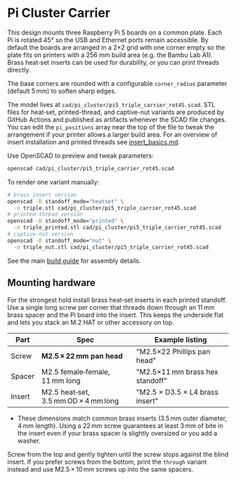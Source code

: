 # Pi Cluster Carrier

This design mounts three Raspberry Pi 5 boards on a common plate. Each Pi is rotated 45° so the USB and Ethernet ports remain accessible. By default the boards are arranged in a 2×2 grid with one corner empty so the plate fits on printers with a 256 mm build area (e.g. the Bambu Lab A1). Brass heat‑set inserts can be used for durability, or you can print threads directly.

The base corners are rounded with a configurable `corner_radius` parameter (default 5 mm) to soften sharp edges.

The model lives at `cad/pi_cluster/pi5_triple_carrier_rot45.scad`. STL files for
heat‑set, printed-thread, and captive-nut variants are produced by GitHub Actions and
published as artifacts whenever the SCAD file changes. You can edit the `pi_positions`
array near the top of the file to tweak the arrangement if your printer allows a larger
build area.
For an overview of insert installation and printed threads see [insert_basics.md](insert_basics.md).


Use OpenSCAD to preview and tweak parameters:

```bash
openscad cad/pi_cluster/pi5_triple_carrier_rot45.scad
```

To render one variant manually:

```bash
# brass insert version
openscad -D standoff_mode="heatset" \
  -o triple.stl cad/pi_cluster/pi5_triple_carrier_rot45.scad
# printed-thread version
openscad -D standoff_mode="printed" \
  -o triple_printed.stl cad/pi_cluster/pi5_triple_carrier_rot45.scad
# captive-nut version
openscad -D standoff_mode="nut" \
  -o triple_nut.stl cad/pi_cluster/pi5_triple_carrier_rot45.scad
```

See the main [build guide](build_guide.md) for assembly details.

## Mounting hardware

For the strongest hold install brass heat‑set inserts in each printed
standoff. Use a single long screw per corner that threads down through
an 11 mm brass spacer and the Pi board into the insert. This keeps the
underside flat and lets you stack an M.2 HAT or other accessory on top.

| Part   | Spec                                 | Example listing                          |
| ------ | ------------------------------------ | ---------------------------------------- |
| Screw  | **M2.5 × 22 mm pan head**            | "M2.5×22 Phillips pan head"              |
| Spacer | M2.5 female‑female, 11 mm long       | "M2.5×11 mm brass hex standoff"          |
| Insert | M2.5 heat‑set, 3.5 mm OD × 4 mm long | "M2.5 × D3.5 × L4 brass insert" |

- These dimensions match common brass inserts (3.5 mm outer diameter, 4 mm length). Using a 22 mm screw guarantees at least 3 mm of bite in the insert even if your brass spacer is slightly oversized or you add a washer.

Screw from the top and gently tighten until the screw stops against the
blind insert. If you prefer screws from the bottom, print the
`through` variant instead and use M2.5 × 10 mm screws up into the same
spacers.

